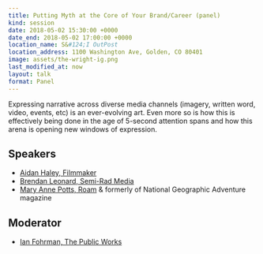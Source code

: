 ```yaml
---
title: Putting Myth at the Core of Your Brand/Career (panel)
kind: session
date: 2018-05-02 15:30:00 +0000
date_end: 2018-05-02 17:00:00 +0000
location_name: S&#124;I OutPost
location_address: 1100 Washington Ave, Golden, CO 80401
image: assets/the-wright-ig.png
last_modified_at: now
layout: talk
format: Panel
---
```

Expressing narrative across diverse media channels (imagery, written word, video, events, etc) is an ever-evolving art. Even more so is how this is effectively being done in the age of 5-second attention spans and how this arena is opening new windows of expression.

## Speakers

* [Aidan Haley, Filmmaker](http://www.aidanhaley.com/work)
* [Brendan Leonard, Semi-Rad Media](https://semi-rad.com/)
* [Mary Anne Potts, Roam](https://roam.media/) & formerly of National Geographic Adventure magazine

## Moderator

* [Ian Fohrman, The Public Works](https://www.thepublicworks.biz/)
